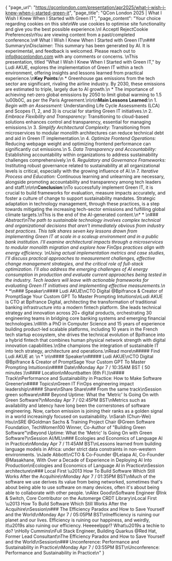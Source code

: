 {
    "page_url": "https://qconlondon.com/presentation/apr2025/what-i-wish-i-knew-when-i-started-green-it",
    "page_title": "QCon London 2025 | What I Wish I Knew When I Started with Green IT",
    "page_content": "Your choice regarding cookies on this site\nWe use cookies to optimise site functionality and give you the best possible experience.\nI AcceptI RejectCookie Preferences\nYou are viewing content from a past/completed conference.\n# What I Wish I Knew When I Started with Green IT\n### Summary\nDisclaimer: This summary has been generated by AI. It is experimental, and feedback is welcomed. Please reach out to info@qconlondon.com with any comments or concerns. \nThis presentation, titled \"What I Wish I Knew When I Started with Green IT,\" by Ludi AKUE, explores the implementation of Green IT within a tech environment, offering insights and lessons learned from practical experience.\n**Key Points:**\n  * Greenhouse gas emissions from the tech sector are significant, rivaling the airline industry. By 2030, these emissions are estimated to triple, largely due to AI growth.\n  * The importance of achieving net-zero global emissions by 2050 to limit global warming to 1.5 \u00b0C, as per the Paris Agreement.\n\n\n**Main Lessons Learned:**\n  1. _Begin with an Assessment:_ Understanding Life Cycle Assessments (LCA) and Scopes (1, 2, and 3) is crucial for starting Green IT initiatives.\n  2. _Embrace Flexibility and Transparency:_ Transitioning to cloud-based solutions enhances control and transparency, essential for managing emissions.\n  3. _Simplify Architectural Complexity:_ Transitioning from microservices to modular monolith architectures can reduce technical debt and aid in Green IT implementation.\n  4. _Optimize Frontend Operations:_ Reducing webpage weight and optimizing frontend performance can significantly cut emissions.\n  5. _Data Transparency and Accountability:_ Establishing accountability within organizations to address sustainability challenges comprehensively.\n  6. _Regulatory and Governance Frameworks:_ Instituting robust governance related to sustainability at all organizational levels is critical, especially with the growing influence of AI.\n  7. _Iterative Process and Education:_ Continuous learning and unlearning are necessary, alongside promoting accountability and transparency among tech leaders and staff.\n\n\n**Conclusion:**\nTo successfully implement Green IT, it is crucial to build frameworks for evaluation, measure impacts accurately, and foster a culture of change to support sustainability mandates. Strategic adaptation in technology management, through these practices, is a step towards mitigating the increasing tech-sector emissions and fulfilling global climate targets.\nThis is the end of the AI-generated content.\n* * *\n### Abstract\nThe path to sustainable technology involves complex technical and organizational decisions that aren't immediately obvious from industry best practices. This talk shares seven key lessons drawn from implementing Green IT at scale in a scaleup environment and in a public bank institution. I'll examine architectural impacts through a microservices to modular monolith migration and explore how FinOps practices align with energy efficiency. \nUsing actual implementation metrics and case studies, I'll discuss practical approaches to measurement challenges, effective change management strategies, and the critical role of full-stack optimization. I'll also address the emerging challenges of AI energy consumption in production and evaluate current approaches being tested in the industry. Tech leaders will leave with actionable frameworks for evaluating Green IT initiatives and implementing effective measurements.\n* * *\n### Speaker\n#### Ludi AKUE\nCTO Digital @Bpifrance & Creator of PromptSage Your Custom GPT To Master Prompting Intuitions\nLudi AKUE is CTO at Bpifrance Digital, architecting the transformation of traditional banking infrastructure into a modern fintech platform. She leads technical strategy and innovation across 20+ digital products, orchestrating 30 engineering teams in bridging core banking systems and emerging financial technologies.\nWith a PhD in Computer Science and 15 years of experience building product-led scalable platforms, including 10 years in the French tech startup ecosystem, she drives the technical evolution of Bpifrance into a hybrid fintech that combines human physical network strength with digital innovation capabilities.\nShe champions the integration of sustainable IT into tech strategy, architecture and operations.\nRead more\n#####  Find Ludi AKUE at: \n  * \n\n#### Speaker\n##### Ludi AKUE\nCTO Digital @Bpifrance & Creator of PromptSage Your Custom GPT To Master Prompting Intuitions\n#### Date\nMonday Apr 7 / 10:35AM BST ( 50 minutes )\n#### Location\nMountbatten (6th Fl.)\n#### Track\nPerformance and Sustainability in Practice: How to Make Software Greener\n#### Topics\nGreen IT FinOps engineering impact leadership\n#### Share\nShare Share\n## From the same track\nSession green software\n### Beyond Uptime: What the 'Metric' Is Going On with Green Software?\nMonday Apr 7 / 02:45PM BST\nMetrics such as availability and latency have long been the cornerstones of software engineering. Now, carbon emission is joining their ranks as a golden signal in a world increasingly focused on sustainability. \nSarah (Chun-Wei) Hsu\nSRE @Goldman Sachs & Training Project Chair @Green Software Foundation, TechWomen100 Winner, Co-Author of \"Building Green Software\"\nBeyond Uptime: What the 'Metric' Is Going On with Green Software?\nSession AI/ML\n### Ecologies and Economics of Language AI in Practice\nMonday Apr 7 / 11:45AM BST\nLessons learned from building language models in Africa: under strict data constraints in non-western environments. \nJade Abbott\nCTO & Co-Founder @Lelapa AI, Co-Founder @Masakhane, With Over a Decade of Experience in Deploying AI Into Production\nEcologies and Economics of Language AI in Practice\nSession architecture\n### Local First \u2013 How To Build Software Which Still Works After the Acquihire\nMonday Apr 7 / 01:35PM BST\nMuch of the software we use derives its value from being networked, sometimes that's about being able to use software on many devices, often it's about being able to collaborate with other people. \nAlex Good\nSoftware Engineer @Ink & Switch, Core Contributor on the Automerge CRDT Library\nLocal First \u2013 How To Build Software Which Still Works After the Acquihire\nSession\n### The Efficiency Paradox and How to Save Yourself and the World\nMonday Apr 7 / 05:05PM BST\nInefficiency is ruining our planet and our lives. Efficiency is ruining our happiness, and weirdly, it\u2019s also ruining our efficiency. Heeeeelppp!? What\u2019s a techie to do? \nHolly Cummins\nFull Stack Engineer, Building Quarkus @Red Hat, Former Lead Consultant\nThe Efficiency Paradox and How to Save Yourself and the World\nSession\n### Unconference: Performance and Sustainability in Practice\nMonday Apr 7 / 03:55PM BST\nUnconference: Performance and Sustainability in Practice\n"
}